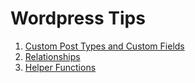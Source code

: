 # Wordpress Tips

1. [Custom Post Types and Custom Fields](custom-post-types.md)
2. [Relationships](relationships.md)
3. [Helper Functions](helper-functions.md)